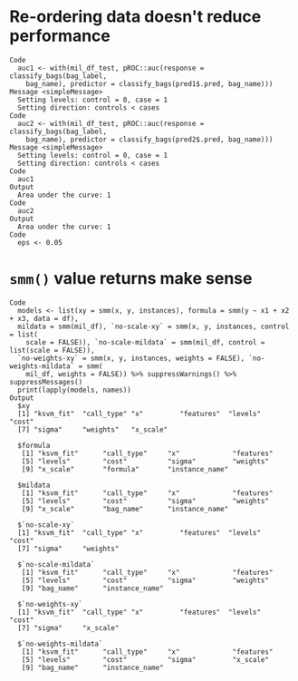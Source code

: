 # Re-ordering data doesn't reduce performance

    Code
      auc1 <- with(mil_df_test, pROC::auc(response = classify_bags(bag_label,
        bag_name), predictor = classify_bags(pred1$.pred, bag_name)))
    Message <simpleMessage>
      Setting levels: control = 0, case = 1
      Setting direction: controls < cases
    Code
      auc2 <- with(mil_df_test, pROC::auc(response = classify_bags(bag_label,
        bag_name), predictor = classify_bags(pred2$.pred, bag_name)))
    Message <simpleMessage>
      Setting levels: control = 0, case = 1
      Setting direction: controls < cases
    Code
      auc1
    Output
      Area under the curve: 1
    Code
      auc2
    Output
      Area under the curve: 1
    Code
      eps <- 0.05

# `smm()` value returns make sense

    Code
      models <- list(xy = smm(x, y, instances), formula = smm(y ~ x1 + x2 + x3, data = df),
      mildata = smm(mil_df), `no-scale-xy` = smm(x, y, instances, control = list(
        scale = FALSE)), `no-scale-mildata` = smm(mil_df, control = list(scale = FALSE)),
      `no-weights-xy` = smm(x, y, instances, weights = FALSE), `no-weights-mildata` = smm(
        mil_df, weights = FALSE)) %>% suppressWarnings() %>% suppressMessages()
      print(lapply(models, names))
    Output
      $xy
      [1] "ksvm_fit"  "call_type" "x"         "features"  "levels"    "cost"     
      [7] "sigma"     "weights"   "x_scale"  
      
      $formula
       [1] "ksvm_fit"      "call_type"     "x"             "features"     
       [5] "levels"        "cost"          "sigma"         "weights"      
       [9] "x_scale"       "formula"       "instance_name"
      
      $mildata
       [1] "ksvm_fit"      "call_type"     "x"             "features"     
       [5] "levels"        "cost"          "sigma"         "weights"      
       [9] "x_scale"       "bag_name"      "instance_name"
      
      $`no-scale-xy`
      [1] "ksvm_fit"  "call_type" "x"         "features"  "levels"    "cost"     
      [7] "sigma"     "weights"  
      
      $`no-scale-mildata`
       [1] "ksvm_fit"      "call_type"     "x"             "features"     
       [5] "levels"        "cost"          "sigma"         "weights"      
       [9] "bag_name"      "instance_name"
      
      $`no-weights-xy`
      [1] "ksvm_fit"  "call_type" "x"         "features"  "levels"    "cost"     
      [7] "sigma"     "x_scale"  
      
      $`no-weights-mildata`
       [1] "ksvm_fit"      "call_type"     "x"             "features"     
       [5] "levels"        "cost"          "sigma"         "x_scale"      
       [9] "bag_name"      "instance_name"
      

